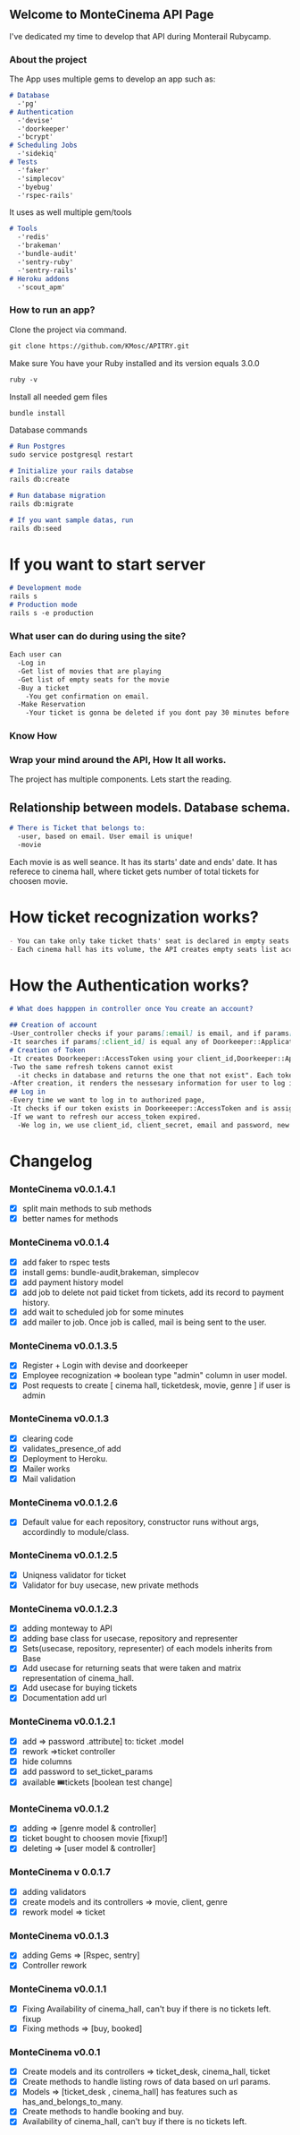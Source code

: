 ## Welcome to MonteCinema API Page

I've dedicated my time to develop that API during Monterail Rubycamp.
### About the project

The App uses multiple gems to develop an app such as:

```markdown
# Database
  -'pg'
# Authentication
  -'devise'
  -'doorkeeper'
  -'bcrypt'
# Scheduling Jobs
  -'sidekiq'
# Tests
  -'faker'
  -'simplecov'
  -'byebug'
  -'rspec-rails'
```
It uses as well multiple gem/tools

```markdown
# Tools
  -'redis'
  -'brakeman'
  -'bundle-audit'
  -'sentry-ruby'
  -'sentry-rails'
# Heroku addons
  -'scout_apm'
```


### How to run an app?
Clone the project via command.
```markdown
git clone https://github.com/KMosc/APITRY.git
```
Make sure You have your Ruby installed and its version equals 3.0.0
```markdown
ruby -v
```
Install all needed gem files
```markdown
bundle install
```
Database commands
```markdown
# Run Postgres
sudo service postgresql restart

# Initialize your rails databse
rails db:create

# Run database migration
rails db:migrate

# If you want sample datas, run
rails db:seed
```
# If you want to start server
```markdown
# Development mode
rails s
# Production mode
rails s -e production
```


### What user can do during using the site?
```markdown
Each user can
  -Log in
  -Get list of movies that are playing
  -Get list of empty seats for the movie
  -Buy a ticket
    -You get confirmation on email.
  -Make Reservation
    -Your ticket is gonna be deleted if you dont pay 30 minutes before movies start.
```

### Know How

### Wrap your mind around the API, How It all works.
The project has multiple components. Lets start the reading.

## Relationship between models. Database schema.
```markdown
# There is Ticket that belongs to:
  -user, based on email. User email is unique!
  -movie
```
Each movie is as well seance. It has its starts' date and ends' date. It has referece to cinema hall, where ticket gets number of total tickets for choosen movie.

# How ticket recognization works?
```markdown
- You can take only take ticket thats' seat is declared in empty seats list.
- Each cinema hall has its volume, the API creates empty seats list accordingly to volume, each row has maximum 10 seats.
```

# How the Authentication works?
```markdown
# What does happpen in controller once You create an account?

## Creation of account
-User_controller checks if your params[:email] is email, and if params[:password] has desired length.
-It searches if params[:client_id] is equal any of Doorkeeper::Application.uid, either It returns error message.
# Creation of Token
-It creates Doorkeeper::AccessToken using your client_id,Doorkeeper::Application.uid and refresh token
-Two the same refresh tokens cannot exist
  -it checks in database and returns the one that not exist". Each token has some expiration date.
-After creation, it renders the nessesary information for user to log in auth token type, expiration date, access_token
## Log in
-Every time we want to log in to authorized page,
-It checks if our token exists in Doorkeeeper::AccessToken and is assigned to our account.
-If we want to refresh our access_token expired.
  -We log in, we use client_id, client_secret, email and password, new token is assigned.
```

# Changelog
### MonteCinema v0.0.1.4.1
- [x] split main methods to sub methods
- [x] better names for methods
### MonteCinema v0.0.1.4
- [x] add faker to rspec tests
- [x] install gems: bundle-audit,brakeman, simplecov
- [x] add payment history model
- [x] add job to delete not paid ticket from tickets, add its record to payment history.
- [x] add wait to scheduled job for some minutes 
- [x] add mailer to job. Once job is called, mail is being sent to the user.

### MonteCinema v0.0.1.3.5
- [x] Register + Login with devise and doorkeeper
- [x] Employee recognization => boolean type "admin" column in user model.
- [x] Post requests to create [ cinema hall, ticketdesk, movie, genre ] if user is admin
### MonteCinema v0.0.1.3
- [x]  clearing code
- [x] validates_presence_of add
- [x] Deployment to Heroku.
- [x] Mailer works
- [x] Mail validation
### MonteCinema v0.0.1.2.6
- [x] Default value for each repository, constructor runs without args, accordindly to module/class.
### MonteCinema v0.0.1.2.5
- [x] Uniqness validator for ticket
- [x] Validator for buy usecase, new private methods
### MonteCinema v0.0.1.2.3
- [x] adding monteway to API
- [x] adding base class for usecase, repository and representer
- [x] Sets(usecase, repository, representer) of each models inherits from Base
- [x] Add usecase for returning seats that were taken and matrix representation of cinema_hall.
- [x] Add usecase for buying tickets
- [x] Documentation add url
### MonteCinema v0.0.1.2.1
- [x] add => password .attribute] to: ticket .model
- [x] rework =>ticket controller
- [x] hide columns
- [x] add password to set_ticket_params
- [x] available 🎟tickets [boolean test change]
### MonteCinema v0.0.1.2
- [x] adding => [genre model & controller]
- [x] ticket bought to choosen movie [fixup!]
- [x] deleting => [user model & controller]
### MonteCinema v 0.0.1.7
- [x] adding validators
- [x] create models and its controllers => movie, client, genre
- [x] rework model => ticket
### MonteCinema v0.0.1.3
- [x] adding Gems => [Rspec, sentry]
- [x] Controller rework
### MonteCinema v0.0.1.1
- [x] Fixing Availability of cinema_hall, can't buy if there is no tickets left. fixup
- [x] Fixing methods => [buy, booked]

### MonteCinema v0.0.1 
- [x] Create models and its controllers => ticket_desk, cinema_hall, ticket
- [x] Create methods to handle listing rows of data based on url params.
- [x] Models => [ticket_desk , cinema_hall] has features such as has_and_belongs_to_many.
- [x] Create methods to handle booking and buy.
- [x] Availability of cinema_hall, can't buy if there is no tickets left.
